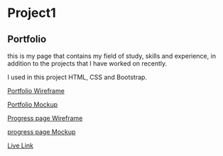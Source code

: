 # Project1
## Portfolio
this is my page that contains my field of study, skills and experience, in addition to the projects that I have worked on recently. 

I used in this project HTML, CSS and Bootstrap.

[Portfolio Wireframe ](https://www.figma.com/file/bdhlNunv5Ij2DqnwHKl3hm/Portfolio?node-id=0%3A1)

[Portfolio Mockup ](https://www.figma.com/file/bdhlNunv5Ij2DqnwHKl3hm/Portfolio?node-id=68%3A2)

[Progress page Wireframe](https://www.figma.com/file/bdhlNunv5Ij2DqnwHKl3hm/Portfolio?node-id=122%3A8)

[progress page Mockup](https://www.figma.com/file/bdhlNunv5Ij2DqnwHKl3hm/Portfolio?node-id=126%3A36)

[Live Link]( https://11-ayaalsawa.github.io/Project1/)



